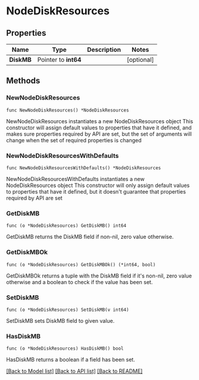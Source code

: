 # NodeDiskResources

## Properties

Name | Type | Description | Notes
------------ | ------------- | ------------- | -------------
**DiskMB** | Pointer to **int64** |  | [optional] 

## Methods

### NewNodeDiskResources

`func NewNodeDiskResources() *NodeDiskResources`

NewNodeDiskResources instantiates a new NodeDiskResources object
This constructor will assign default values to properties that have it defined,
and makes sure properties required by API are set, but the set of arguments
will change when the set of required properties is changed

### NewNodeDiskResourcesWithDefaults

`func NewNodeDiskResourcesWithDefaults() *NodeDiskResources`

NewNodeDiskResourcesWithDefaults instantiates a new NodeDiskResources object
This constructor will only assign default values to properties that have it defined,
but it doesn't guarantee that properties required by API are set

### GetDiskMB

`func (o *NodeDiskResources) GetDiskMB() int64`

GetDiskMB returns the DiskMB field if non-nil, zero value otherwise.

### GetDiskMBOk

`func (o *NodeDiskResources) GetDiskMBOk() (*int64, bool)`

GetDiskMBOk returns a tuple with the DiskMB field if it's non-nil, zero value otherwise
and a boolean to check if the value has been set.

### SetDiskMB

`func (o *NodeDiskResources) SetDiskMB(v int64)`

SetDiskMB sets DiskMB field to given value.

### HasDiskMB

`func (o *NodeDiskResources) HasDiskMB() bool`

HasDiskMB returns a boolean if a field has been set.


[[Back to Model list]](../README.md#documentation-for-models) [[Back to API list]](../README.md#documentation-for-api-endpoints) [[Back to README]](../README.md)


